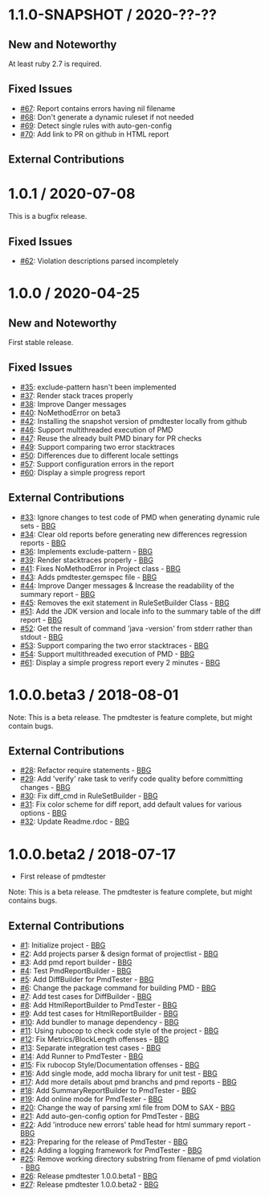 # 1.1.0-SNAPSHOT / 2020-??-??

## New and Noteworthy

At least ruby 2.7 is required.

## Fixed Issues

*   [#67](https://github.com/pmd/pmd-regression-tester/pull/67): Report contains errors having nil filename
*   [#68](https://github.com/pmd/pmd-regression-tester/pull/68): Don't generate a dynamic ruleset if not needed
*   [#69](https://github.com/pmd/pmd-regression-tester/pull/69): Detect single rules with auto-gen-config
*   [#70](https://github.com/pmd/pmd-regression-tester/pull/70): Add link to PR on github in HTML report

## External Contributions

# 1.0.1 / 2020-07-08

This is a bugfix release.

## Fixed Issues

*   [#62](https://github.com/pmd/pmd-regression-tester/pull/62): Violation descriptions parsed incompletely

# 1.0.0 / 2020-04-25

## New and Noteworthy

First stable release.

## Fixed Issues

*   [#35](https://github.com/pmd/pmd-regression-tester/issues/35): exclude-pattern hasn't been implemented
*   [#37](https://github.com/pmd/pmd-regression-tester/issues/37): Render stack traces properly
*   [#38](https://github.com/pmd/pmd-regression-tester/issues/38): Improve Danger messages
*   [#40](https://github.com/pmd/pmd-regression-tester/issues/40): NoMethodError on beta3
*   [#42](https://github.com/pmd/pmd-regression-tester/issues/42): Installing the snapshot version of pmdtester locally from github
*   [#46](https://github.com/pmd/pmd-regression-tester/issues/46): Support multithreaded execution of PMD
*   [#47](https://github.com/pmd/pmd-regression-tester/issues/47): Reuse the already built PMD binary for PR checks
*   [#49](https://github.com/pmd/pmd-regression-tester/issues/49): Support comparing two error stacktraces
*   [#50](https://github.com/pmd/pmd-regression-tester/issues/50): Differences due to different locale settings
*   [#57](https://github.com/pmd/pmd-regression-tester/issues/57): Support configuration errors in the report
*   [#60](https://github.com/pmd/pmd-regression-tester/issues/60): Display a simple progress report

## External Contributions

*   [#33](https://github.com/pmd/pmd-regression-tester/pull/33): Ignore changes to test code of PMD when generating dynamic rule sets - [BBG](https://github.com/djydewang)
*   [#34](https://github.com/pmd/pmd-regression-tester/pull/34): Clear old reports before generating new differences regression reports - [BBG](https://github.com/djydewang)
*   [#36](https://github.com/pmd/pmd-regression-tester/pull/36): Implements exclude-pattern - [BBG](https://github.com/djydewang)
*   [#39](https://github.com/pmd/pmd-regression-tester/pull/39): Render stacktraces properly - [BBG](https://github.com/djydewang)
*   [#41](https://github.com/pmd/pmd-regression-tester/pull/41): Fixes NoMethodError in Project class - [BBG](https://github.com/djydewang)
*   [#43](https://github.com/pmd/pmd-regression-tester/pull/43): Adds pmdtester.gemspec file - [BBG](https://github.com/djydewang)
*   [#44](https://github.com/pmd/pmd-regression-tester/pull/44): Improve Danger messages & Increase the readability of the summary report - [BBG](https://github.com/djydewang)
*   [#45](https://github.com/pmd/pmd-regression-tester/pull/45): Removes the exit statement in RuleSetBuilder Class - [BBG](https://github.com/djydewang)
*   [#51](https://github.com/pmd/pmd-regression-tester/pull/51): Add the JDK version and locale info to the summary table of the diff report - [BBG](https://github.com/djydewang)
*   [#52](https://github.com/pmd/pmd-regression-tester/pull/52): Get the result of command 'java -version' from stderr rather than stdout - [BBG](https://github.com/djydewang)
*   [#53](https://github.com/pmd/pmd-regression-tester/pull/53): Support comparing the two error stacktraces - [BBG](https://github.com/djydewang)
*   [#54](https://github.com/pmd/pmd-regression-tester/pull/54): Support multithreaded execution of PMD - [BBG](https://github.com/djydewang)
*   [#61](https://github.com/pmd/pmd-regression-tester/pull/61): Display a simple progress report every 2 minutes - [BBG](https://github.com/djydewang)

# 1.0.0.beta3 / 2018-08-01

Note: This is a beta release. The pmdtester is feature complete,
but might contain bugs.

## External Contributions

*   [#28](https://github.com/pmd/pmd-regression-tester/pull/28): Refactor require statements - [BBG](https://github.com/djydewang)
*   [#29](https://github.com/pmd/pmd-regression-tester/pull/29): Add 'verify' rake task to verify code quality before committing changes - [BBG](https://github.com/djydewang)
*   [#30](https://github.com/pmd/pmd-regression-tester/pull/30): Fix diff_cmd in RuleSetBuilder - [BBG](https://github.com/djydewang)
*   [#31](https://github.com/pmd/pmd-regression-tester/pull/31): Fix color scheme for diff report, add default values for various options - [BBG](https://github.com/djydewang)
*   [#32](https://github.com/pmd/pmd-regression-tester/pull/32): Update Readme.rdoc - [BBG](https://github.com/djydewang)


# 1.0.0.beta2 / 2018-07-17

*   First release of pmdtester

Note: This is a beta release. The pmdtester is feature complete,
but might contains bugs.

## External Contributions

*   [#1](https://github.com/pmd/pmd-regression-tester/pull/1): Initialize project - [BBG](https://github.com/djydewang)
*   [#2](https://github.com/pmd/pmd-regression-tester/pull/2): Add projects parser & design format of projectlist - [BBG](https://github.com/djydewang)
*   [#3](https://github.com/pmd/pmd-regression-tester/pull/3): Add pmd report builder - [BBG](https://github.com/djydewang)
*   [#4](https://github.com/pmd/pmd-regression-tester/pull/4): Test PmdReportBuilder - [BBG](https://github.com/djydewang)
*   [#5](https://github.com/pmd/pmd-regression-tester/pull/5): Add DiffBuilder for PmdTester - [BBG](https://github.com/djydewang)
*   [#6](https://github.com/pmd/pmd-regression-tester/pull/6): Change the package command for building PMD - [BBG](https://github.com/djydewang)
*   [#7](https://github.com/pmd/pmd-regression-tester/pull/7): Add test cases for DiffBuilder - [BBG](https://github.com/djydewang)
*   [#8](https://github.com/pmd/pmd-regression-tester/pull/8): Add HtmlReportBuilder to PmdTester - [BBG](https://github.com/djydewang)
*   [#9](https://github.com/pmd/pmd-regression-tester/pull/9): Add test cases for HtmlReportBuilder - [BBG](https://github.com/djydewang)
*   [#10](https://github.com/pmd/pmd-regression-tester/pull/10): Add bundler to manage dependency - [BBG](https://github.com/djydewang)
*   [#11](https://github.com/pmd/pmd-regression-tester/pull/11): Using rubocop to check code style of the project - [BBG](https://github.com/djydewang)
*   [#12](https://github.com/pmd/pmd-regression-tester/pull/12): Fix Metrics/BlockLength offenses - [BBG](https://github.com/djydewang)
*   [#13](https://github.com/pmd/pmd-regression-tester/pull/13): Separate integration test cases - [BBG](https://github.com/djydewang)
*   [#14](https://github.com/pmd/pmd-regression-tester/pull/14): Add Runner to PmdTester - [BBG](https://github.com/djydewang)
*   [#15](https://github.com/pmd/pmd-regression-tester/pull/15): Fix rubocop Style/Documentation offenses - [BBG](https://github.com/djydewang)
*   [#16](https://github.com/pmd/pmd-regression-tester/pull/16): Add single mode, add mocha library for unit test - [BBG](https://github.com/djydewang)
*   [#17](https://github.com/pmd/pmd-regression-tester/pull/17): Add more details about pmd branchs and pmd reports - [BBG](https://github.com/djydewang)
*   [#18](https://github.com/pmd/pmd-regression-tester/pull/18): Add SummaryReportBuilder to PmdTester - [BBG](https://github.com/djydewang)
*   [#19](https://github.com/pmd/pmd-regression-tester/pull/19): Add online mode for PmdTester - [BBG](https://github.com/djydewang)
*   [#20](https://github.com/pmd/pmd-regression-tester/pull/20): Change the way of parsing xml file from DOM to SAX - [BBG](https://github.com/djydewang)
*   [#21](https://github.com/pmd/pmd-regression-tester/pull/21): Add auto-gen-config option for PmdTester - [BBG](https://github.com/djydewang)
*   [#22](https://github.com/pmd/pmd-regression-tester/pull/22): Add 'introduce new errors' table head for html summary report - [BBG](https://github.com/djydewang)
*   [#23](https://github.com/pmd/pmd-regression-tester/pull/23): Preparing for the release of PmdTester - [BBG](https://github.com/djydewang)
*   [#24](https://github.com/pmd/pmd-regression-tester/pull/24): Adding a logging framework for PmdTester - [BBG](https://github.com/djydewang)
*   [#25](https://github.com/pmd/pmd-regression-tester/pull/25): Remove working directory substring from filename of pmd violation - [BBG](https://github.com/djydewang)
*   [#26](https://github.com/pmd/pmd-regression-tester/pull/26): Release pmdtester 1.0.0.beta1 - [BBG](https://github.com/djydewang)
*   [#27](https://github.com/pmd/pmd-regression-tester/pull/27): Release pmdtester 1.0.0.beta2 - [BBG](https://github.com/djydewang)
